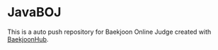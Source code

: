 # JavaBOJ
This is a auto push repository for Baekjoon Online Judge created with [BaekjoonHub](https://github.com/BaekjoonHub/BaekjoonHub).
